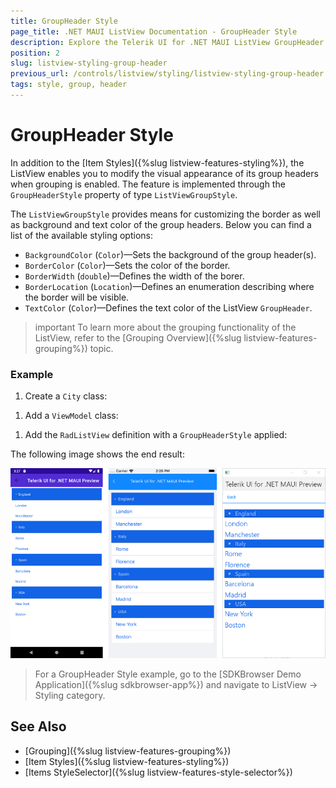 ```yaml
---
title: GroupHeader Style
page_title: .NET MAUI ListView Documentation - GroupHeader Style
description: Explore the Telerik UI for .NET MAUI ListView GroupHeader style feature options that let you modify the visual appearance of its group headers when grouping is enabled.
position: 2
slug: listview-styling-group-header
previous_url: /controls/listview/styling/listview-styling-group-header
tags: style, group, header
---
```


# GroupHeader Style

In addition to the [Item Styles]({%slug listview-features-styling%}), the ListView enables you to modify the visual appearance of its group headers when grouping is enabled. The feature is implemented through the `GroupHeaderStyle` property of type `ListViewGroupStyle`.

The `ListViewGroupStyle` provides means for customizing the border as well as background and text color of the group headers. Below you can find a list of the available styling options:

* `BackgroundColor` (`Color`)&mdash;Sets the background of the group header(s).
* `BorderColor` (`Color`)&mdash;Sets the color of the border.
* `BorderWidth` (`double`)&mdash;Defines the width of the borer.
* `BorderLocation` (`Location`)&mdash;Defines an enumeration describing where the border will be visible.
* `TextColor` (`Color`)&mdash;Defines the text color of the ListView `GroupHeader`.

>important To learn more about the grouping functionality of the ListView, refer to the [Grouping Overview]({%slug listview-features-grouping%}) topic.

### Example

1. Create a `City` class:

 <snippet id='listview-groupstyle-source'/>

1. Add a `ViewModel` class:

 <snippet id='listview-groupstyle-viewmodel'/>

1. Add the `RadListView` definition with a `GroupHeaderStyle` applied:

 <snippet id='listview-groupstyle-listview-xaml' />

The following image shows the end result:

![ListView Styling GroupHeader](../images/listview_styling_groupheader.png)

> For a GroupHeader Style example, go to the [SDKBrowser Demo Application]({%slug sdkbrowser-app%}) and navigate to ListView -> Styling category.

## See Also

- [Grouping]({%slug listview-features-grouping%})
- [Item Styles]({%slug listview-features-styling%})
- [Items StyleSelector]({%slug listview-features-style-selector%})
